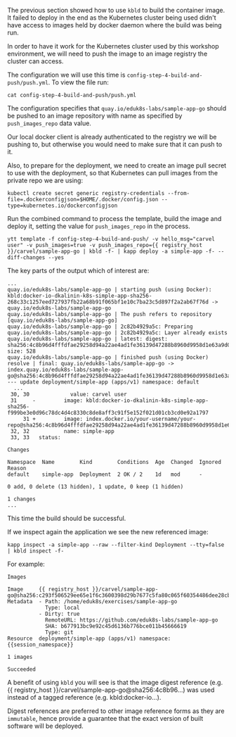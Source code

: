 The previous section showed how to use `kbld` to build the container image. It failed to deploy in the end as the Kubernetes cluster being used didn't have access to images held by docker daemon where the build was being run.

In order to have it work for the Kubernetes cluster used by this workshop environment, we will need to push the image to an image registry the cluster can access.

The configuration we will use this time is `config-step-4-build-and-push/push.yml`. To view the file run:

```execute
cat config-step-4-build-and-push/push.yml
```

The configuration specifies that `quay.io/eduk8s-labs/sample-app-go` should be pushed to an image repository with name as specified by `push_images_repo` data value.

Our local docker client is already authenticated to the registry we will be pushing to, but otherwise you would need to make sure that it can push to it.

Also, to prepare for the deployment, we need to create an image pull secret to use with the deployment, so that Kubernetes can pull images from the private repo we are using:

```execute
kubectl create secret generic registry-credentials --from-file=.dockerconfigjson=$HOME/.docker/config.json --type=kubernetes.io/dockerconfigjson
```

Run the combined command to process the template, build the image and deploy it, setting the value for `push_images_repo` in the process.

```execute-1
ytt template -f config-step-4-build-and-push/ -v hello_msg="carvel user" -v push_images=true -v push_images_repo={{ registry_host }}/carvel/sample-app-go | kbld -f- | kapp deploy -a simple-app -f- --diff-changes --yes
```

The key parts of the output which of interest are:

```
...
quay.io/eduk8s-labs/sample-app-go | starting push (using Docker): kbld:docker-io-dkalinin-k8s-simple-app-sha256-268c33c1257eed727937fb22a68b91f065bf1e10c7ba23c5d897f2a2ab67f76d -> quay.io/eduk8s-labs/sample-app-go
quay.io/eduk8s-labs/sample-app-go | The push refers to repository [quay.io/eduk8s-labs/sample-app-go]
quay.io/eduk8s-labs/sample-app-go | 2c82b4929a5c: Preparing
quay.io/eduk8s-labs/sample-app-go | 2c82b4929a5c: Layer already exists
quay.io/eduk8s-labs/sample-app-go | latest: digest: sha256:4c8b96d4fffdfae29258d94a22ae4ad1fe36139d47288b8960d9958d1e63a9d0 size: 528
quay.io/eduk8s-labs/sample-app-go | finished push (using Docker)
resolve | final: quay.io/eduk8s-labs/sample-app-go -> index.quay.io/eduk8s-labs/sample-app-go@sha256:4c8b96d4fffdfae29258d94a22ae4ad1fe36139d47288b8960d9958d1e63a9d0
--- update deployment/simple-app (apps/v1) namespace: default
  ...
 30, 30             value: carvel user
 31     -         image: kbld:docker-io-dkalinin-k8s-simple-app-sha256-f999be3e0d96c78dc4d4c8330c8de8aff3c91f5e152f021d01cb3cd0e92a1797
     31 +         image: index.docker.io/your-username/your-repo@sha256:4c8b96d4fffdfae29258d94a22ae4ad1fe36139d47288b8960d9958d1e63a9d0
 32, 32           name: simple-app
 33, 33   status:

Changes

Namespace  Name        Kind        Conditions  Age  Changed  Ignored Reason
default    simple-app  Deployment  2 OK / 2    1d   mod      -

0 add, 0 delete (13 hidden), 1 update, 0 keep (1 hidden)

1 changes
...
```

This time the build should be successful.

If we inspect again the application we see the new referenced image:

```execute-1
kapp inspect -a simple-app --raw --filter-kind Deployment --tty=false | kbld inspect -f-
```

For example:

```
Images

Image     {{ registry_host }}/carvel/sample-app-go@sha256:c293f506529ee65e1f6c3600398d29b7677c5fa80c065f60354486dee28cb51a
Metadata  - Path: /home/eduk8s/exercises/sample-app-go
            Type: local
          - Dirty: true
            RemoteURL: https://github.com/eduk8s-labs/sample-app-go
            SHA: b677913bc9e92c45d6136b776bce011b45666619
            Type: git
Resource  deployment/simple-app (apps/v1) namespace: {{session_namespace}}

1 images

Succeeded
```

A benefit of using `kbld` you will see is that the image digest reference (e.g. {{ registry_host }}/carvel/sample-app-go@sha256:4c8b96...) was used instead of a tagged reference (e.g. kbld:docker-io...).

Digest references are preferred to other image reference forms as they are `immutable`, hence provide a guarantee that the exact version of built software will be deployed.

